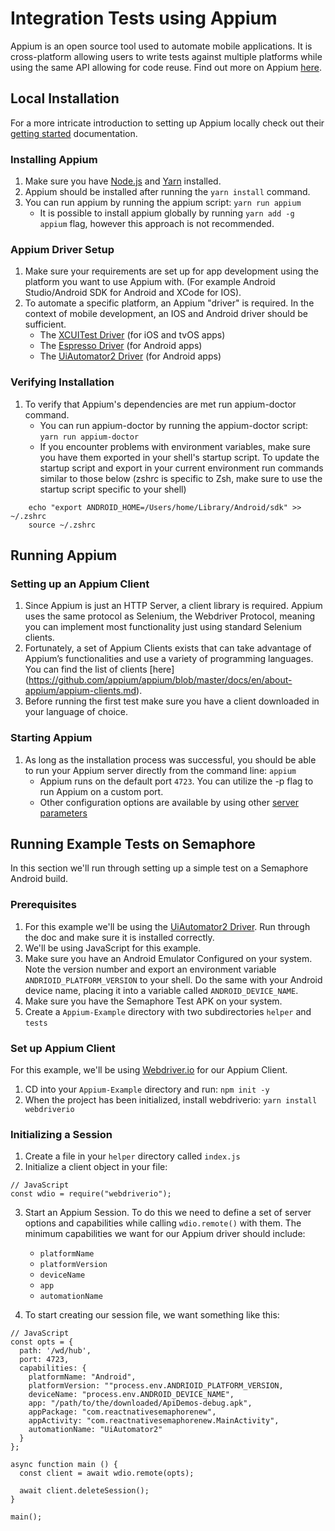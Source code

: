 
# Integration Tests using Appium 
Appium is an open source tool used to automate mobile applications. It is cross-platform allowing users to write tests against multiple platforms while using the same API allowing for code reuse. Find out more on Appium [here](https://github.com/appium/appium/blob/master/docs/en/about-appium/intro.md). 

## Local Installation

For a more intricate introduction to setting up Appium locally check out their [getting started](https://github.com/appium/appium/blob/master/docs/en/about-appium/getting-started.md) documentation. 

### Installing Appium

1. Make sure you have [Node.js](http://nodejs.org) and [Yarn](https://www.npmjs.com/package/yarn) installed. 
2. Appium should be installed after running the `yarn install` command.
3. You can run appium by running the appium script: `yarn run appium`
	- It is possible to install appium globally by running `yarn add -g appium` flag, however this approach is not recommended. 

### Appium Driver Setup
1. Make sure your requirements are set up for app development using the platform you want to use Appium with. (For example Android Studio/Android SDK for Android and XCode for IOS). 
2. To automate a specific platform, an Appium "driver" is required. In the context of mobile development, an IOS and Android driver should be sufficient.
	- The [XCUITest Driver](https://github.com/appium/appium/blob/master/docs/en/drivers/ios-xcuitest.md) (for iOS and tvOS apps)
	- The [Espresso Driver](https://github.com/appium/appium/blob/master/docs/en/drivers/android-espresso.md) (for Android apps) 
	- The [UiAutomator2 Driver](https://github.com/appium/appium/blob/master/docs/en/drivers/android-uiautomator2.md) (for Android apps)

### Verifying Installation
1. To verify that Appium's dependencies are met run appium-doctor command. 
	- You can run appium-doctor by running the appium-doctor script: `yarn run appium-doctor`
	- If you encounter problems with environment variables, make sure you have them exported in your shell's startup script. To update the startup script and export in your current environment run commands similar to those below (zshrc is specific to Zsh, make sure to use the startup script specific to your shell) 
	
```
	echo "export ANDROID_HOME=/Users/home/Library/Android/sdk" >> ~/.zshrc
	source ~/.zshrc
```
## Running Appium 
### Setting up an Appium Client
1. Since Appium is just an HTTP Server, a client library is required. Appium uses the same protocol as Selenium, the Webdriver Protocol, meaning you can implement most functionality just using standard Selenium clients. 
2. Fortunately, a set of Appium Clients exists that can take advantage of Appium’s functionalities and use a variety of programming languages. You can find the list of clients [here] (https://github.com/appium/appium/blob/master/docs/en/about-appium/appium-clients.md).
3. Before running the first test make sure you have a client downloaded in your language of choice. 

### Starting Appium
1. As long as the installation process was successful, you should be able to run your Appium server directly from the command line: `appium`
	- Appium runs on the default port `4723`. You can utilize the -p flag to run Appium on a custom port.
	- Other configuration options are available by using other [server parameters](https://github.com/appium/appium/blob/master/docs/en/writing-running-appium/server-args.md)
	
## Running Example Tests on Semaphore
In this section we'll run through setting up a simple test on a Semaphore Android build.

### Prerequisites
1. For this example we'll be using the [UiAutomator2 Driver](/docs/en/drivers/android-uiautomator2.md). Run through the doc and make sure it is installed correctly.
2. We'll be using JavaScript for this example.
3. Make sure you have an Android Emulator Configured on your system. Note the version number and export an environment variable `ANDRIOID_PLATFORM_VERSION` to your shell. Do the same with your Android device name, placing it into a variable called `ANDROID_DEVICE_NAME`.
4. Make sure you have the Semaphore Test APK on your system. 
5. Create a `Appium-Example` directory with two subdirectories `helper` and `tests`

### Set up Appium Client 
For this example, we'll be using [Webdriver.io](http://webdriver.io) for our Appium Client.

1. CD into your `Appium-Example` directory and run: `npm init -y`
2. When the project has been initialized, install webdriverio: `yarn install webdriverio`

### Initializing a Session

1. Create a file in your `helper` directory called `index.js`
2. Initialize a client object in your file:
```
// JavaScript
const wdio = require("webdriverio");
```
3. Start an Appium Session. To do this we need to define a set of server options and capabilities while calling `wdio.remote()` with them. The minimum capabilities we want for our Appium driver should include:
	- `platformName`
	- `platformVersion`
	- `deviceName`
	- `app`
	- `automationName`

4. To start creating our session file, we want something like this:
```
// JavaScript
const opts = {
  path: '/wd/hub',
  port: 4723,
  capabilities: {
    platformName: "Android",
    platformVersion: ""process.env.ANDRIOID_PLATFORM_VERSION,
    deviceName: "process.env.ANDROID_DEVICE_NAME",
    app: "/path/to/the/downloaded/ApiDemos-debug.apk",
    appPackage: "com.reactnativesemaphorenew",
    appActivity: "com.reactnativesemaphorenew.MainActivity",
    automationName: "UiAutomator2"
  }
};

async function main () {
  const client = await wdio.remote(opts);

  await client.deleteSession();
}

main();
```
